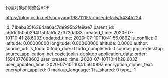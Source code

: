 代理对象如何整合AOP

https://blog.csdn.net/songyang19871115/article/details/54345224

id: 71baba35f6364aa6ac7de995b2fe9ae7
parent_id: c651cf50a0294f15bfa51c27372da183
created_time: 2020-07-10T10:41:28.603Z
updated_time: 2020-07-10T10:41:56.089Z
is_conflict: 0
latitude: 0.00000000
longitude: 0.00000000
altitude: 0.0000
author: 
source_url: 
is_todo: 0
todo_due: 0
todo_completed: 0
source: joplin-desktop
source_application: net.cozic.joplin-desktop
application_data: 
order: 1594377688602
user_created_time: 2020-07-10T10:41:28.603Z
user_updated_time: 2020-07-10T10:41:56.089Z
encryption_cipher_text: 
encryption_applied: 0
markup_language: 1
is_shared: 0
type_: 1